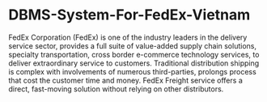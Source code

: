# DBMS-System-For-FedEx-Vietnam


FedEx Corporation (FedEx) is one of the industry leaders in the delivery service sector, provides a full 
suite of value-added supply chain solutions, specialty transportation, cross border e-commerce 
technology services, to deliver extraordinary service to customers. Traditional distribution shipping is 
complex with involvements of numerous third-parties, prolongs process that cost the customer time 
and money. FedEx Freight service offers a direct, fast-moving solution without relying on other 
distributors.

